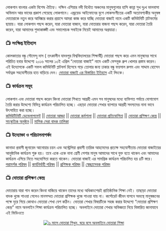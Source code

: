 লোকগান বাংলার একটা বিশেষ ঐতিহ্য। দক্ষিন এশিয়ার নদী বিধৌত অঞ্চলের মানুষগুলোর হাসি কান্না সুখ দুঃখ ভালবাসা অভিমান আর ভাবের প্রকাশ পেয়েছে লোকগানে। এন্ড্রয়েড আইফোনের যুগে লোকসংগীতের একটি অত্যাবশ্যকীয় অনুষঙ্গ দোতারাকে নতুন করে আবিষ্কার করার প্রয়াসে আমরা কাজ করে যাচ্ছি দোতারা বাজাই নামে একটি কমিউনিটি প্লাটফর্মের ছায়ায়। যারা লোকগান পছন্দ করেন, যারা দোতারা বাজান, যারা দোতারার বাজনা পছন্দ করেন, যারা দোতারা তৈরি করেন, যারা আমাদের শুভাকাঙ্ক্ষী এবং সমালোচক সবাইকে নিয়েই আমাদের অগ্রযাত্রা। 

### 📺 সংক্ষিপ্ত ইতিহাস
কোলকাতার বন্ধু সৌমেন্দু দাস ( তৎকালীন যাদবপুর বিশ্ববিদ্যালয়ের শিক্ষার্থী) দোতারা পছন্দ করে এমন মানুষদের সাথে পরিচিত হবার উদ্দেশ্যে ২০১৬ সালের ১৩ই এপ্রিল “দোতারা বাজাই” নামে একটি ফেসবুক গ্রুপ খোলার প্রস্তাব করেন। এই উদ্যোগকে একটি সফল কমিউনিটি প্লাটফর্ম হিসেবে গড়ে তোলার জন্য ঢাকার বন্ধু ফয়সাল রুপম এবং সাদ্দাম হোসেন সর্বাত্নক সহযোগীতার হাত বাড়িয়ে দেন। [দোতারা বাজাই এর বিস্তারিত ইতিহাস](https://dotarabajai.com/history) এই লিংকে। 

### 📺 কার্যক্রম সমূহ
লোকগান এবং দোতারা পছন্দ করেন কিংবা দোতারা শিখতে আগ্রহী এমন সব মানুষদের মধ্যে ব্যক্তিগত পর্যায়ে যোগাযোগ তৈরি করার উদ্দেশ্যে বিভিন্ন কার্যক্রম পরিচালিত হচ্ছে। এছাড়া দোতারা শেখার ব্যাপারে আগ্রহী সদস্যদের নানা ভাবে উৎসাহিত করা হচ্ছে। <br>
[কমিউটিনিটি ডেভেলাপমেন্ট](https://www.facebook.com/groups/dotaraa) || [দোতারা আড্ডা](https://dotarabajai.com/category/dotara-adda) ||  [দোতারা কর্মশালা](https://dotarabajai.com/category/dotara-workshop) || [দোতারা প্রতিযোগিতা](https://dotarabajai.com/category/dotara-contest) || [দোতারা প্রশিক্ষণ কেন্দ্র](https://www.facebook.com/dtc.hq) || [সাংস্কৃতিক অনুষ্ঠান](https://dotarabajai.com/category/program) || [মাসিক সেরা বাদক তালিকা](https://dotarabajai.com/category/best-dotara-player)

### 📺 উদ্যোক্তা ও পরিচালনাপর্ষদ
কানাডা প্রবাসী জুনায়েদ আনোয়ার চয়ন এবং অস্ট্রেলিয়া প্রবাসী তারিক আহমেদের প্রত্যক্ষ সহযোগীতায় দোতারা বাজাইয়ের আনুষ্ঠানিক কার্যক্রম শুরু হয়। তবে একে একে নানা শ্রেণী পেশার মানুষ আমাদের সাথে যুক্ত হতে থাকেন এবং আমাদের কার্যক্রম এগিয়ে নিতে সহযোগিতা করতে থাকেন। দোতারা বাজাই এর সামগ্রিক কার্যক্রম পরিচালিত হয় ৪টি স্তরে। <br>
[পরামর্শক পরিষদ](https://dotarabajai.com/advisory-council) || [কার্যনির্বাহী পরিষদ](https://dotarabajai.com/executive-council) || [প্রশিক্ষক পরিষদ](https://dotarabajai.com/instructor-council) || [স্বেচ্ছাসেবক পরিষদ](https://dotarabajai.com/volunteer-council)

### 📺 দোতারা প্রশিক্ষণ কেন্দ্র
দোতারায় যারা গান করেন কিংবা বাজিয়ে থাকেন তাদের মধ্যে অধিকাংশেরই প্রাতিষ্ঠানিক শিক্ষা নেই। তাছাড়া দোতারা বাদক খুজে পাওয়া গেলেও মানসম্মত দোতারা প্রশিক্ষক খুজে পাওয়া যায় না। কর্পোরেট জীবন যাপনে অভ্যস্থ মানুষজনের পক্ষে দুরে গিয়ে কোথাও দোতারা শেখা বেশ কঠিন। দোতারা শেখার বিষয়টিকে সহজ করার উদ্দেশ্যে “দোতারা প্রশিক্ষণ কেন্দ্র” নামে অনলাইন শিক্ষা কার্যক্রম পরিচালিত হচ্ছে। অনলাইনে দোতারা শেখার অভিজ্ঞতা নিয়ে বিস্তারিত জানাযাবে এই ভিডিওতে <p align="center"> [![৬ মাসে দোতারা শিখুন, ঘরে বসে অনলাইনে দোতারা শিক্ষা](https://img.youtube.com/vi/qQvQVsx-MMU/0.jpg)](https://www.youtube.com/watch?v=qQvQVsx-MMU) </p>


<!---
dotaraa/dotaraa is a ✨ special ✨ repository because its `README.md` (this file) appears on your GitHub profile.
You can click the Preview link to take a look at your changes.
--->
